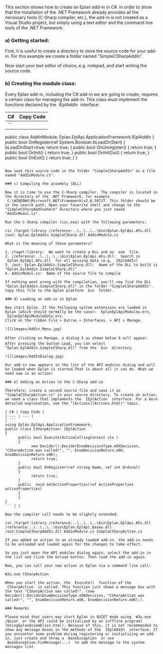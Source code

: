 This section shows how to create an Eplan add-in in C#. In order to show that the installation of the .NET Framework already provides all the necessary tools (C-Sharp compiler, etc.), the add-in is not created as a Visual Studio project, but simply using a text editor and the command line tools of the .NET Framework.

### a) Getting started:

First, it is useful to create a directory to store the source code for your add-in. For this example we create a folder named "SimpleCSharpAddIn".

Now start your text editor of choice, e.g. notepad, and start writing the source code.

### b) Creating the module class:

Every Eplan add-in, including the C# add-in we are going to create, requires a certain class for managing the add-in. This class must implement the functions declared by the  IEplAddIn  interface:

| C# | Copy Code |
| --- | --- |
| ``` 
 public class AddInModule: Eplan.EplApi.ApplicationFramework.IEplAddIn
        {
             public bool OnRegister(ref System.Boolean bLoadOnStart)
             {
                   bLoadOnStart=true;
                   return true;
              }
             public bool OnUnregister()
             {
                   return true;
             }
             public bool OnInit()
             {
                   return true;
             }
             public bool OnInitGui()
             {
                   return true;
             }
             public bool OnExit()
             {
                   return true;
             }
       }
 ``` | |

Now save this source code in the folder "SimpleCSharpAddIn" as a file named "AddInModule.cs".

### c) Compiling the assembly (DLL)

Now it is time to use the C-Sharp compiler. The compiler is located in the directory of the .NET Framework, for example  C:\WINDOWS\Microsoft.NET\Framework\v2.0.50727. This folder should be in the search path. Open your favorite shell and change to the "SimpleCSharpAddInwhere" directory where you just saved "AddInModul.cs".

Run the C-Sharp compiler (csc.exe) with the following parameters:

csc /target:library /reference:..\..\..\..\bin\Eplan.EplApi.AFu.dll /out: Eplan.EplAddin.SimpleCSharp.dll AddinModule.cs 

What is the meaning of these parameters?

1. /taget:library:  We want to create a DLL and no  exe  file.
2. /reference:..\..\..\..\bin\Eplan.EplApi.AFu.dll:  Search in  Eplan.EplApi.AFu.dll  for all missing data (e.g.  IEplAddIn)
3. /out: Eplan.EplAddin.SimpleCSharp.dll:  Name of the DLL to build is "Eplan.EplAddin.SimpleCSharp.dll"
4. AddinModul.cs:  Name of the source file to compile

If nothing went wrong with the compilation, you'll now find the DLL "Eplan.EplAddin.SimpleCSharp.dll" in the folder "SimpleCSharpAddIn". Copy this file to the Eplan platform  bin  folder.

### d) Loading an add-in in Eplan

Now start Eplan. If the following system extensions are loaded in Eplan (which should normally be the case):  EplanEplApiModuleu.erx,  EplanEplApiModuleGUIu.erx.   
Click on the ribbon File > Extras > Interfaces. > API > Manage.

![](images/Addin_Menu.jpg)

After clicking on Manage, a dialog â as shown below â will appear. After pressing the button Load, you can select "Eplan.EplAddin.SimpleCSharp.dll" from the  bin  directory.

![](images/AddInDialog.jpg)

Our add-in now appears in the list of the API modules dialog and will be loaded when Eplan is started.That is about all it can do. What we need now is an action!

### e) Adding an Action to the C-Sharp add-in

Therefore, create a second source file and save it as "SimpleCSharpAction.cs" in your source directory. To create an action, we need a class that implements the  IEplAction  interface. For a more detailed explanation, see the "[Actions](Actions.html)" topic.

| C# | Copy Code |
| --- | --- |
| ``` 
 using Eplan.EplApi.ApplicationFramework;
 public class CSharpAction: IEplAction
 {
       public bool Execute(ActionCallingContext ctx )
       {
             new Decider().Decide(EnumDecisionType.eOkDecision, "CSharpAction was called!", "", EnumDecisionReturn.eOK, EnumDecisionReturn.eOK);
             return true;
       }
       public bool OnRegister(ref string Name, ref int Ordinal)
       {       
             return true;
       }
       public  void GetActionProperties(ref ActionProperties actionProperties)
       {                  
       }
 }
 ``` | |

Now the compiler call needs to be slightly extended:

csc /target:library /reference:..\..\..\..\bin\Eplan.EplApi.AFu.dll /reference:..\..\..\..\bin\Eplan.EplApi.Baseu.dll /out:SimpleCSharpAddIn.dll AddinModule.cs SimpleCSharpAction.cs 

If you added an action to an already loaded add-in, the add-in needs to be unloaded and loaded again for the changes to take effect.

So you just open the API modules dialog again, select the add-in in the list and click the Unload button. Then load the add-in again.

Now, you can call your new action in Eplan via a command line call:

W3u.exe CSharpAction 

When you start the action, the  Execute()  function of the  CSharpAction  is called. This function just shows a message box with the text "CSharpAction was called!". (new Decider().Decide(EnumDecisionType.eOkDecision, "CSharpAction was called!", "", EnumDecisionReturn.eOK, EnumDecisionReturn.eOK);).

### Remarks

Please mind that users may start Eplan in QUIET mode using  W3u.exe /Quiet  or the API could be initialized by an [offline program](UsingEplanAssemblies.html). Because of this, it is not recommended to show any message boxes in the methods of the  IEplAddIn  interface. If you encounter some problem during registering or initializing an add-in, just create and throw a  BaseException  or use  BaseException.FixMessage(...)  to add the message to the system messages list.

